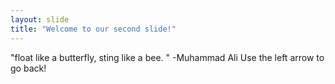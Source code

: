 ```yaml
---
layout: slide
title: "Welcome to our second slide!"
---
```

"float like a butterfly, sting like a bee. " -Muhammad Ali
Use the left arrow to go back!
